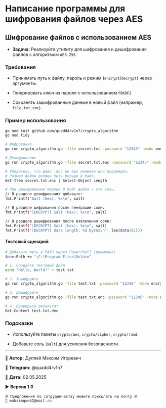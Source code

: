 # Написание программы для шифрования файлов через AES

## Шифрование файлов с использованием AES

- **Задача:** Реализуйте утилиту для шифрования и дешифрования файлов с алгоритмом `AES-256`

### Требования

- Принимать путь к файлу, пароль и режим (`encrypt`/`decrypt`) через аргументы.

- Генерировать ключ из пароля с использованием `PBKDF2`

- Сохранять зашифрованные данные в новый файл (например, `file.txt.enc`).

### Пример использования

```bash
go mod init github.com/quadd4rv1n7/crypto_algorithm
go mod tidy
```

```bash
# Шифрование
go run crypto_algorithm.go -file secret.txt -password "12345" -mode encrypt

# Дешифрование
go run crypto_algorithm.go -file secret.txt.enc -password "12345" -mode decrypt
```

```bash
# Убедитесь, что файл .enc не был изменен или поврежден.
# Размер файла должен быть больше 8 байт.
Get-Item secret.txt.enc | Select-Object Length
```

```bash
# При дешифровании первые 8 байт файла — это соль.
// В разделе дешифрования добавьте:
fmt.Printf("Salt (hex): %x\n", salt)

// В разделе шифрования после генерации соли:
fmt.Printf("[ENCRYPT] Salt (hex): %x\n", salt)

// В разделе дешифрования после извлечения соли:
fmt.Printf("[DECRYPT] Salt (hex): %x\n", salt)
fmt.Printf("[DECRYPT] Data length: %d bytes\n", len(data[8:]))
```

#### Тестовый сценарий

```bash
# Добавьте путь в PATH через PowerShell (временно)
$env:Path += ";C:\Program Files\Go\bin"
```

```bash
# 1. Создайте тестовый файл
echo "Hello, World!" > test.txt

# 2. Зашифруйте
go run crypto_algorithm.go -file test.txt -password "12345" -mode encrypt

# 3. Дешифруйте
go run crypto_algorithm.go -file test.txt.enc -password "12345" -mode decrypt

# 4. Проверьте результат
Get-Content test.txt.dec
```

### Подсказки

- Используйте пакеты `crypto/aes`, `crypto/cipher`, `crypto/rand`

- Добавьте соль (`salt`) для усиления безопасности.

---

💼 **Автор:** Дуплей Максим Игоревич

📲 **Telegram:** @quadd4rv1n7

📅 **Дата:** 02.05.2025

▶️ **Версия 1.0**

```textline
※ Предложения по сотрудничеству можете присылать на почту ※
📧 maksimqwe42@mail.ru
```
